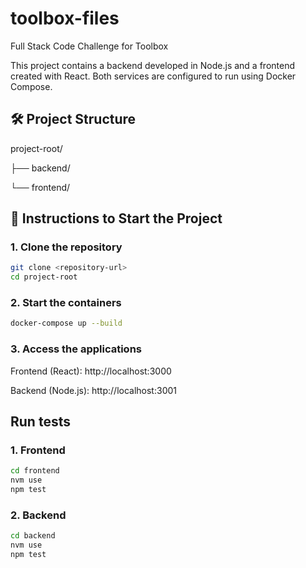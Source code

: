 
# toolbox-files
Full Stack Code Challenge for Toolbox

This project contains a backend developed in Node.js and a frontend created with React. Both services are configured to run using Docker Compose.

## 🛠️ Project Structure

project-root/

├── backend/

└── frontend/

## 🚀 Instructions to Start the Project

### 1. Clone the repository

```bash
git clone <repository-url>
cd project-root
```

### 2. Start the containers

```bash
docker-compose up --build
```

### 3. Access the applications

Frontend (React): http://localhost:3000

Backend (Node.js): http://localhost:3001

## Run tests

### 1. Frontend

```bash
cd frontend
nvm use
npm test
```

### 2. Backend

```bash
cd backend
nvm use
npm test
```
